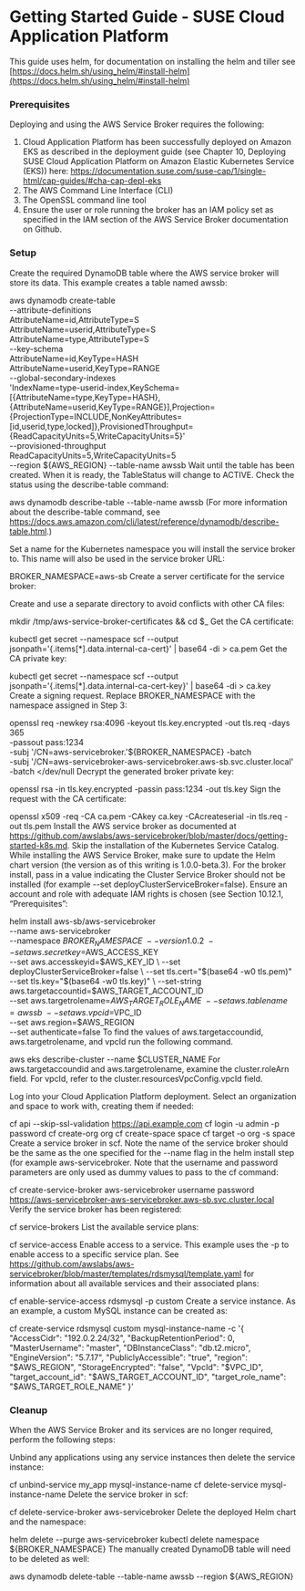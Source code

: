 # Getting Started Guide - SUSE Cloud Application Platform

This guide uses helm, for documentation on installing the helm and tiller see [https://docs.helm.sh/using_helm/#install-helm](https://docs.helm.sh/using_helm/#install-helm)

### Prerequisites
Deploying and using the AWS Service Broker requires the following:

1. Cloud Application Platform has been successfully deployed on Amazon EKS as described in the deployment guide (see Chapter 10, Deploying SUSE Cloud Application Platform on Amazon Elastic Kubernetes Service (EKS)) here: https://documentation.suse.com/suse-cap/1/single-html/cap-guides/#cha-cap-depl-eks
2. The AWS Command Line Interface (CLI)
3. The OpenSSL command line tool
4. Ensure the user or role running the broker has an IAM policy set as specified in the IAM section of the AWS Service Broker documentation on Github.

### Setup
Create the required DynamoDB table where the AWS service broker will store its data. This example creates a table named awssb:

aws dynamodb create-table \
		--attribute-definitions \
			AttributeName=id,AttributeType=S \
			AttributeName=userid,AttributeType=S \
			AttributeName=type,AttributeType=S \
		--key-schema \
			AttributeName=id,KeyType=HASH \
			AttributeName=userid,KeyType=RANGE \
		--global-secondary-indexes \
			'IndexName=type-userid-index,KeySchema=[{AttributeName=type,KeyType=HASH},{AttributeName=userid,KeyType=RANGE}],Projection={ProjectionType=INCLUDE,NonKeyAttributes=[id,userid,type,locked]},ProvisionedThroughput={ReadCapacityUnits=5,WriteCapacityUnits=5}' \
		--provisioned-throughput \
			ReadCapacityUnits=5,WriteCapacityUnits=5 \
		--region ${AWS_REGION} --table-name awssb
Wait until the table has been created. When it is ready, the TableStatus will change to ACTIVE. Check the status using the describe-table command:

aws dynamodb describe-table --table-name awssb
(For more information about the describe-table command, see https://docs.aws.amazon.com/cli/latest/reference/dynamodb/describe-table.html.)

Set a name for the Kubernetes namespace you will install the service broker to. This name will also be used in the service broker URL:

BROKER_NAMESPACE=aws-sb
Create a server certificate for the service broker:

Create and use a separate directory to avoid conflicts with other CA files:

mkdir /tmp/aws-service-broker-certificates && cd $_
Get the CA certificate:

kubectl get secret --namespace scf --output jsonpath='{.items[*].data.internal-ca-cert}' | base64 -di > ca.pem
Get the CA private key:

kubectl get secret --namespace scf --output jsonpath='{.items[*].data.internal-ca-cert-key}' | base64 -di > ca.key
Create a signing request. Replace BROKER_NAMESPACE with the namespace assigned in Step 3:

openssl req -newkey rsa:4096 -keyout tls.key.encrypted -out tls.req -days 365 \
  -passout pass:1234 \
  -subj '/CN=aws-servicebroker.'${BROKER_NAMESPACE} -batch \
  -subj '/CN=aws-servicebroker-aws-servicebroker.aws-sb.svc.cluster.local' -batch
  </dev/null
Decrypt the generated broker private key:

openssl rsa -in tls.key.encrypted -passin pass:1234 -out tls.key
Sign the request with the CA certificate:

openssl x509 -req -CA ca.pem -CAkey ca.key -CAcreateserial -in tls.req -out tls.pem
Install the AWS service broker as documented at https://github.com/awslabs/aws-servicebroker/blob/master/docs/getting-started-k8s.md. Skip the installation of the Kubernetes Service Catalog. While installing the AWS Service Broker, make sure to update the Helm chart version (the version as of this writing is 1.0.0-beta.3). For the broker install, pass in a value indicating the Cluster Service Broker should not be installed (for example --set deployClusterServiceBroker=false). Ensure an account and role with adequate IAM rights is chosen (see Section 10.12.1, “Prerequisites”:

helm install aws-sb/aws-servicebroker \
	     --name aws-servicebroker \
	     --namespace $BROKER_NAMESPACE \
	     --version 1.0.2 \
	     --set aws.secretkey=$AWS_ACCESS_KEY \
	     --set aws.accesskeyid=$AWS_KEY_ID \
	     --set deployClusterServiceBroker=false \
	     --set tls.cert="$(base64 -w0 tls.pem)" \
	     --set tls.key="$(base64 -w0 tls.key)" \
	     --set-string aws.targetaccountid=$AWS_TARGET_ACCOUNT_ID \
	     --set aws.targetrolename=$AWS_TARGET_ROLE_NAME \
	     --set aws.tablename=awssb \
	     --set aws.vpcid=$VPC_ID \
	     --set aws.region=$AWS_REGION \
	     --set authenticate=false
To find the values of aws.targetaccoundid, aws.targetrolename, and vpcId run the following command.

aws eks describe-cluster --name $CLUSTER_NAME
For aws.targetaccoundid and aws.targetrolename, examine the cluster.roleArn field. For vpcId, refer to the cluster.resourcesVpcConfig.vpcId field.

Log into your Cloud Application Platform deployment. Select an organization and space to work with, creating them if needed:

cf api --skip-ssl-validation https://api.example.com
cf login -u admin -p password
cf create-org org
cf create-space space
cf target -o org -s space
Create a service broker in scf. Note the name of the service broker should be the same as the one specified for the --name flag in the helm install step (for example aws-servicebroker. Note that the username and password parameters are only used as dummy values to pass to the cf command:

cf create-service-broker aws-servicebroker username password https://aws-servicebroker-aws-servicebroker.aws-sb.svc.cluster.local
Verify the service broker has been registered:

cf service-brokers
List the available service plans:

cf service-access
Enable access to a service. This example uses the -p to enable access to a specific service plan. See https://github.com/awslabs/aws-servicebroker/blob/master/templates/rdsmysql/template.yaml for information about all available services and their associated plans:

cf enable-service-access rdsmysql -p custom
Create a service instance. As an example, a custom MySQL instance can be created as:

cf create-service rdsmysql custom mysql-instance-name -c '{
  "AccessCidr": "192.0.2.24/32",
  "BackupRetentionPeriod": 0,
  "MasterUsername": "master",
  "DBInstanceClass": "db.t2.micro",
  "EngineVersion": "5.7.17",
  "PubliclyAccessible": "true",
  "region": "$AWS_REGION",
  "StorageEncrypted": "false",
  "VpcId": "$VPC_ID",
  "target_account_id": "$AWS_TARGET_ACCOUNT_ID",
  "target_role_name": "$AWS_TARGET_ROLE_NAME"
}'

### Cleanup
When the AWS Service Broker and its services are no longer required, perform the following steps:

Unbind any applications using any service instances then delete the service instance:

cf unbind-service my_app mysql-instance-name
cf delete-service mysql-instance-name
Delete the service broker in scf:

cf delete-service-broker aws-servicebroker
Delete the deployed Helm chart and the namespace:

helm delete --purge aws-servicebroker
kubectl delete namespace ${BROKER_NAMESPACE}
The manually created DynamoDB table will need to be deleted as well:

aws dynamodb delete-table --table-name awssb --region ${AWS_REGION}

